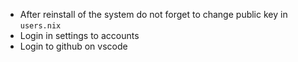 - After reinstall of the system do not forget to change public key in `users.nix`
- Login in settings to accounts
- Login to github on vscode
